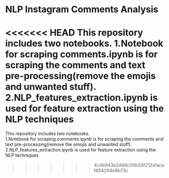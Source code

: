 # NLP Instagram Comments Analysis
<<<<<<< HEAD
This repository includes two notebooks. 
          1.Notebook for scraping comments.ipynb is for scraping the comments and text pre-processing(remove the emojis and unwanted stuff). 
          2.NLP_features_extraction.ipynb is used for feature extraction using the NLP techniques
=======
This repository includes two notebooks. <br>
          1.Notebook for scraping comments.ipynb is for scraping the comments and text pre-processing(remove the emojis and unwanted stuff). <br>
          2.NLP_features_extraction.ipynb is used for feature extraction using the NLP techniques

>>>>>>> 4c4b943a2d48c00b34f212a1acaf854294e8b73c
